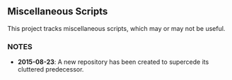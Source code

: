 ## Miscellaneous Scripts

This project tracks miscellaneous scripts, which may or may not be useful.

### NOTES
  - __2015-08-23__: A new repository has been created to supercede its cluttered
    predecessor.
